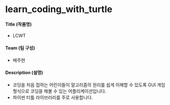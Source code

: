 # learn_coding_with_turtle

#### Title (작품명)
 * LCWT
#### Team (팀 구성)
 * 배주현
#### Description (설명)
 * 코딩을 처음 접하는 어린이들이 알고리즘의 원리를 쉽게 이해할 수 있도록 GUI 게임형식으로 코딩을 해볼 수 있는 어플리케이션입니다.
 * 파이썬 터틀 라이브러리를 주로 사용합니다.


